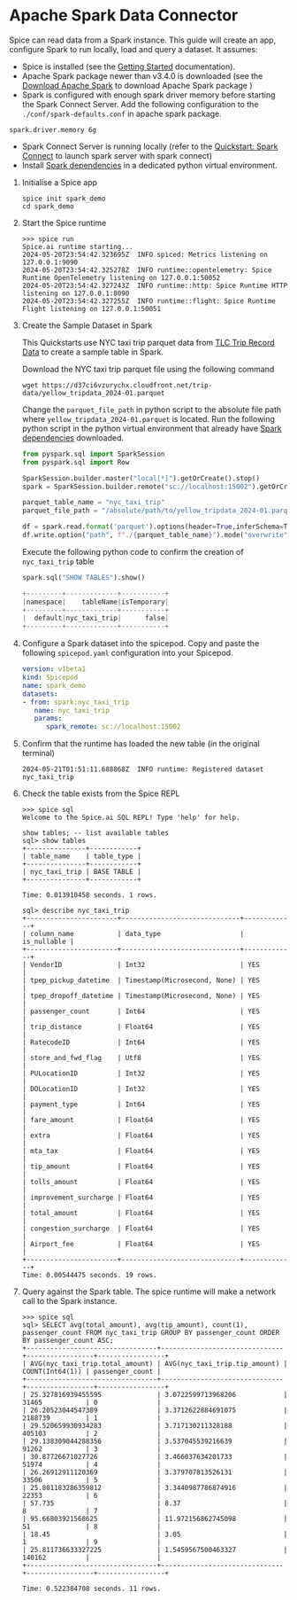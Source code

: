 # Apache Spark Data Connector

Spice can read data from a Spark instance. This guide will create an app, configure Spark to run locally, load and query a dataset. It assumes:

- Spice is installed (see the [Getting Started](https://docs.spiceai.org/getting-started) documentation).
- Apache Spark package newer than v3.4.0 is downloaded (see the [Download Apache Spark](https://spark.apache.org/downloads.html) to download Apache Spark package )
- Spark is configured with enough spark driver memory before starting the Spark Connect Server. Add the following configuration to the `./conf/spark-defaults.conf` in apache spark package.

```shell
spark.driver.memory 6g
```

- Spark Connect Server is running locally (refer to the [Quickstart: Spark Connect](https://spark.apache.org/docs/latest/api/python/getting_started/quickstart_connect.html) to launch spark server with spark connect)
- Install [Spark dependencies](https://spark.apache.org/docs/latest/api/python/getting_started/install.html#dependencies) in a dedicated python virtual environment.

1. Initialise a Spice app

   ```shell
   spice init spark_demo
   cd spark_demo
   ```

2. Start the Spice runtime

   ```shell
   >>> spice run
   Spice.ai runtime starting...
   2024-05-20T23:54:42.323695Z  INFO spiced: Metrics listening on 127.0.0.1:9090
   2024-05-20T23:54:42.325278Z  INFO runtime::opentelemetry: Spice Runtime OpenTelemetry listening on 127.0.0.1:50052
   2024-05-20T23:54:42.327243Z  INFO runtime::http: Spice Runtime HTTP listening on 127.0.0.1:8090
   2024-05-20T23:54:42.327255Z  INFO runtime::flight: Spice Runtime Flight listening on 127.0.0.1:50051
   ```

3. Create the Sample Dataset in Spark

   This Quickstarts use NYC taxi trip parquet data from [TLC Trip Record Data](https://www.nyc.gov/site/tlc/about/tlc-trip-record-data.page) to create a sample table in Spark.

   Download the NYC taxi trip parquet file using the following command

   ```shell
   wget https://d37ci6vzurychx.cloudfront.net/trip-data/yellow_tripdata_2024-01.parquet
   ```

   Change the `parquet_file_path` in python script to the absolute file path where `yellow_tripdata_2024-01.parquet` is located. Run the following python script in the python virtual environment that already have [Spark dependencies](https://spark.apache.org/docs/latest/api/python/getting_started/install.html#dependencies) downloaded.

   ```python
   from pyspark.sql import SparkSession
   from pyspark.sql import Row

   SparkSession.builder.master("local[*]").getOrCreate().stop()
   spark = SparkSession.builder.remote("sc://localhost:15002").getOrCreate()

   parquet_table_name = "nyc_taxi_trip"
   parquet_file_path = "/absolute/path/to/yellow_tripdata_2024-01.parquet"

   df = spark.read.format('parquet').options(header=True,inferSchema=True).load(parquet_file_path)
   df.write.option("path", f"./{parquet_table_name}").mode("overwrite").saveAsTable(parquet_table_name)
   ```

   Execute the following python code to confirm the creation of `nyc_taxi_trip` table

   ```python
   spark.sql("SHOW TABLES").show()

   +---------+-------------+-----------+
   |namespace|    tableName|isTemporary|
   +---------+-------------+-----------+
   |  default|nyc_taxi_trip|      false|
   +---------+-------------+-----------+
   ```

4. Configure a Spark dataset into the spicepod. Copy and paste the following `spicepod.yaml` configuration into your Spicepod.

   ```yaml
   version: v1beta1
   kind: Spicepod
   name: spark_demo
   datasets:
   - from: spark:nyc_taxi_trip
      name: nyc_taxi_trip
      params:
         spark_remote: sc://localhost:15002
   ```

5. Confirm that the runtime has loaded the new table (in the original terminal)

   ```shell
   2024-05-21T01:51:11.688868Z  INFO runtime: Registered dataset nyc_taxi_trip
   ```

6. Check the table exists from the Spice REPL

   ```shell
   >>> spice sql
   Welcome to the Spice.ai SQL REPL! Type 'help' for help.

   show tables; -- list available tables
   sql> show tables
   +---------------+------------+
   | table_name    | table_type |
   +---------------+------------+
   | nyc_taxi_trip | BASE TABLE |
   +---------------+------------+

   Time: 0.013910458 seconds. 1 rows.
   ```

   ```shell
   sql> describe nyc_taxi_trip
   +-----------------------+------------------------------+-------------+
   | column_name           | data_type                    | is_nullable |
   +-----------------------+------------------------------+-------------+
   | VendorID              | Int32                        | YES         |
   | tpep_pickup_datetime  | Timestamp(Microsecond, None) | YES         |
   | tpep_dropoff_datetime | Timestamp(Microsecond, None) | YES         |
   | passenger_count       | Int64                        | YES         |
   | trip_distance         | Float64                      | YES         |
   | RatecodeID            | Int64                        | YES         |
   | store_and_fwd_flag    | Utf8                         | YES         |
   | PULocationID          | Int32                        | YES         |
   | DOLocationID          | Int32                        | YES         |
   | payment_type          | Int64                        | YES         |
   | fare_amount           | Float64                      | YES         |
   | extra                 | Float64                      | YES         |
   | mta_tax               | Float64                      | YES         |
   | tip_amount            | Float64                      | YES         |
   | tolls_amount          | Float64                      | YES         |
   | improvement_surcharge | Float64                      | YES         |
   | total_amount          | Float64                      | YES         |
   | congestion_surcharge  | Float64                      | YES         |
   | Airport_fee           | Float64                      | YES         |
   +-----------------------+------------------------------+-------------+
   Time: 0.00544475 seconds. 19 rows.
   ```

7. Query against the Spark table. The spice runtime will make a network call to the Spark instance.

   ```shell
   >>> spice sql
   sql> SELECT avg(total_amount), avg(tip_amount), count(1), passenger_count FROM nyc_taxi_trip GROUP BY passenger_count ORDER BY passenger_count ASC;
   +---------------------------------+-------------------------------+-----------------+-----------------+
   | AVG(nyc_taxi_trip.total_amount) | AVG(nyc_taxi_trip.tip_amount) | COUNT(Int64(1)) | passenger_count |
   +---------------------------------+-------------------------------+-----------------+-----------------+
   | 25.327816939455595              | 3.0722599713968206            | 31465           | 0               |
   | 26.20523044547389               | 3.3712622884691075            | 2188739         | 1               |
   | 29.520659930934283              | 3.717130211328188             | 405103          | 2               |
   | 29.138309044288356              | 3.537045539216639             | 91262           | 3               |
   | 30.87726671027726               | 3.466037634201733             | 51974           | 4               |
   | 26.26912911120369               | 3.379707813526131             | 33506           | 5               |
   | 25.801183286359812              | 3.3440987786874916            | 22353           | 6               |
   | 57.735                          | 8.37                          | 8               | 7               |
   | 95.66803921568625               | 11.972156862745098            | 51              | 8               |
   | 18.45                           | 3.05                          | 1               | 9               |
   | 25.811736633327225              | 1.5459567500463327            | 140162          |                 |
   +---------------------------------+-------------------------------+-----------------+-----------------+

   Time: 0.522384708 seconds. 11 rows.
   ```
